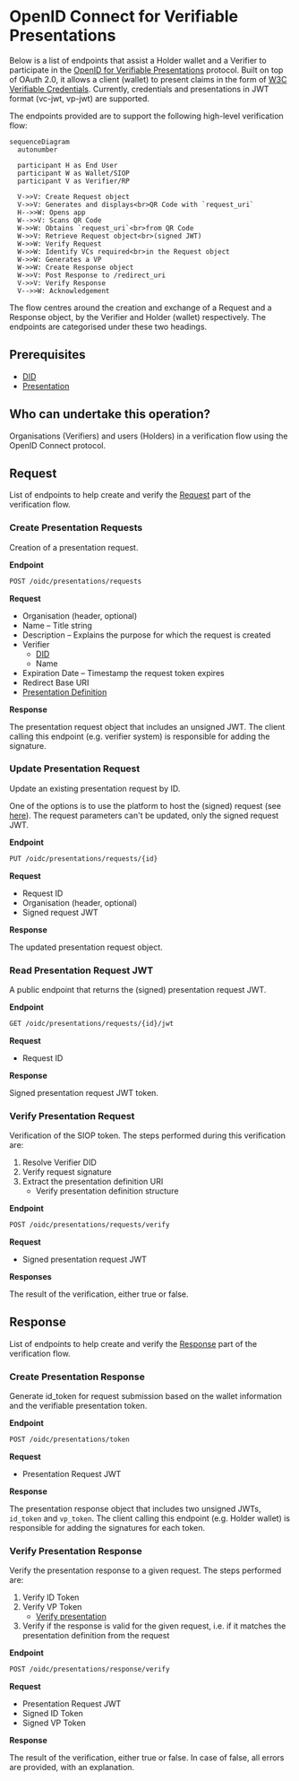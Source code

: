 # OpenID Connect for Verifiable Presentations

Below is a list of endpoints that assist a Holder wallet and a Verifier to participate in the [OpenID for Verifiable Presentations](https://openid.net/specs/openid-4-verifiable-presentations-1_0.html) protocol. Built on top of OAuth 2.0, it allows a client (wallet) to present claims in the form of [W3C Verifiable Credentials](https://www.w3.org/TR/vc-data-model/). Currently, credentials and presentations in JWT format (vc-jwt, vp-jwt) are supported.

The endpoints provided are to support the following high-level verification flow:

```mermaid
sequenceDiagram
  autonumber

  participant H as End User
  participant W as Wallet/SIOP
  participant V as Verifier/RP

  V->>V: Create Request object
  V->>V: Generates and displays<br>QR Code with `request_uri`
  H-->>W: Opens app
  W-->>V: Scans QR Code
  W->>W: Obtains `request_uri`<br>from QR Code
  W->>V: Retrieve Request object<br>(signed JWT)
  W->>W: Verify Request
  W->>W: Identify VCs required<br>in the Request object
  W->>W: Generates a VP
  W->>W: Create Response object
  W->>V: Post Response to /redirect_uri
  V->>V: Verify Response
  V-->>W: Acknowledgement
```

The flow centres around the creation and exchange of a Request and a Response object, by the Verifier and Holder (wallet) respectively. The endpoints are categorised under these two headings.

## Prerequisites

- [DID](dids/did-methods.md)
- [Presentation](../credentials/presentations.md)

## Who can undertake this operation?

Organisations (Verifiers) and users (Holders) in a verification flow using the OpenID Connect protocol.

## Request

List of endpoints to help create and verify the [Request](https://openid.net/specs/openid-4-verifiable-presentations-1_0.html#name-request) part of the verification flow.

### Create Presentation Requests

Creation of a presentation request.

**Endpoint**

```bash
POST /oidc/presentations/requests
```

**Request**

* Organisation (header, optional)
* Name – Title string
* Description – Explains the purpose for which the request is created
* Verifier
  * [DID](../dids/did-methods.md)
  * Name
* Expiration Date – Timestamp the request token expires
* Redirect Base URI
* [Presentation Definition](../credentials/presentation-definitions.md)

**Response**

The presentation request object that includes an unsigned JWT. The client calling this endpoint (e.g. verifier system) is responsible for adding the signature.

### Update Presentation Request

Update an existing presentation request by ID.

One of the options is to use the platform to host the (signed) request (see [here](#read-presentation-request-jwt)). The request parameters can't be updated, only the signed request JWT.

**Endpoint**

```bash
PUT /oidc/presentations/requests/{id}
```

**Request**

* Request ID
* Organisation (header, optional)
* Signed request JWT

**Response**

The updated presentation request object.

### Read Presentation Request JWT

A public endpoint that returns the (signed) presentation request JWT.

**Endpoint**

```bash
GET /oidc/presentations/requests/{id}/jwt
```

**Request**

* Request ID

**Response**

Signed presentation request JWT token.

### Verify Presentation Request

Verification of the SIOP token. The steps performed during this verification are:

1. Resolve Verifier DID
2. Verify request signature
3. Extract the presentation definition URI
   - Verify presentation definition structure

**Endpoint**

```bash
POST /oidc/presentations/requests/verify
```

**Request**

* Signed presentation request JWT

**Responses**

The result of the verification, either true or false.

## Response

List of endpoints to help create and verify the [Response](https://openid.net/specs/openid-4-verifiable-presentations-1_0.html#name-response) part of the verification flow.

### Create Presentation Response

Generate id_token for request submission based on the wallet information and the verifiable presentation token.

**Endpoint**

```bash
POST /oidc/presentations/token
```

**Request**

* Presentation Request JWT

**Response**

The presentation response object that includes two unsigned JWTs, `id_token` and `vp_token`. The client calling this endpoint (e.g. Holder wallet) is responsible for adding the signatures for each token.

### Verify Presentation Response

Verify the presentation response to a given request. The steps performed are:
1. Verify ID Token
2. Verify VP Token
   - [Verify presentation](../credentials/presentations.md)
3. Verify if the response is valid for the given request, i.e. if it matches the presentation definition from the request

**Endpoint**

```bash
POST /oidc/presentations/response/verify
```

**Request**

* Presentation Request JWT
* Signed ID Token
* Signed VP Token

**Response**

The result of the verification, either true or false. In case of false, all errors are provided, with an explanation.
